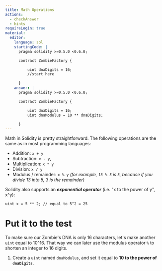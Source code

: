 ```yaml
---
title: Math Operations
actions:
  - checkAnswer
  - hints
requireLogin: true
material:
  editor:
    language: sol
    startingCode: |
      pragma solidity >=0.5.0 <0.6.0;

      contract ZombieFactory {

          uint dnaDigits = 16;
          //start here

      }
    answer: |
      pragma solidity >=0.5.0 <0.6.0;

      contract ZombieFactory {

          uint dnaDigits = 16;
          uint dnaModulus = 10 ** dnaDigits;

      }
---
```


Math in Solidity is pretty straightforward. The following operations are the same as in most programming languages:

- Addition: `x + y`
- Subtraction: `x - y`,
- Multiplication: `x * y`
- Division: `x / y`
- Modulus / remainder: `x % y` _(for example, `13 % 5` is `3`, because if you divide 13 into 5, 3 is the remainder)_

Solidity also supports an **_exponential operator_** (i.e. "x to the power of y", x^y):

```
uint x = 5 ** 2; // equal to 5^2 = 25
```

# Put it to the test

To make sure our Zombie's DNA is only 16 characters, let's make another `uint` equal to 10^16. That way we can later use the modulus operator `%` to shorten an integer to 16 digits.

1. Create a `uint` named `dnaModulus`, and set it equal to **10 to the power of `dnaDigits`**.
